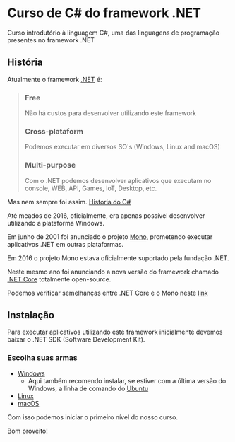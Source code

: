 # Curso de C# do framework .NET

Curso introdutório à linguagem C#, uma das linguagens de programação presentes no framework .NET

## História

Atualmente o framework [.NET](https://www.microsoft.com/net/) é:

> ### Free
> Não há custos para desenvolver utilizando este framework
> ### Cross-plataform
> Podemos executar em diversos SO's (Windows, Linux and macOS)
> ### Multi-purpose
> Com o .NET podemos desenvolver aplicativos que executam no console, WEB, API, Games, IoT, Desktop, etc.

Mas nem sempre foi assim. [Historia do C#](https://docs.microsoft.com/en-us/dotnet/csharp/whats-new/csharp-version-history)

Até meados de 2016, oficialmente, era apenas possível desenvolver utilizando a plataforma Windows.

Em junho de 2001 foi anunciado o projeto [Mono](https://www.mono-project.com/), prometendo executar aplicativos .NET em outras plataformas.

Em 2016 o projeto Mono estava oficialmente suportado pela fundação .NET.

Neste mesmo ano foi anunciando a nova versão do framework chamado [.NET Core](https://docs.microsoft.com/en-us/dotnet/core/) totalmente open-source.

Podemos verificar semelhanças entre .NET Core e o Mono neste [link](https://docs.microsoft.com/en-us/dotnet/core/#comparison-with-mono)

## Instalação

Para executar aplicativos utilizando este framework inicialmente devemos baixar o .NET SDK (Software Development Kit).

### Escolha suas armas

* [Windows](https://www.microsoft.com/net/learn/get-started/windows)
  * Aqui também recomendo instalar, se estiver com a última versão do Windows, a linha de comando do [Ubuntu](https://docs.microsoft.com/en-us/windows/wsl/install-win10)
* [Linux](https://www.microsoft.com/net/learn/get-started/linux/rhel)
* [macOS](https://www.microsoft.com/net/learn/get-started/macos)

Com isso podemos iniciar o primeiro nível do nosso curso.

Bom proveito!